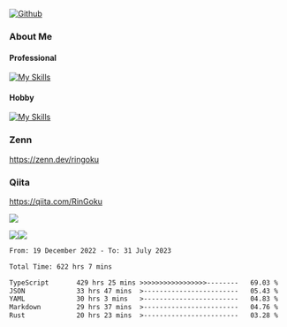 [![Github](https://img.shields.io/github/followers/skyt-a?label=Follow&style=social)](https://github.com/skyt-a)

### About Me
#### Professional
[![My Skills](https://skillicons.dev/icons?i=react,ts,js,nodejs,java,graphql,firebase,githubactions&theme=light)](https://skillicons.dev)
#### Hobby
[![My Skills](https://skillicons.dev/icons?i=unity,rust,py&theme=light)](https://skillicons.dev)

### Zenn
https://zenn.dev/ringoku
### Qiita
https://qiita.com/RinGoku


![](https://github-profile-summary-cards.vercel.app/api/cards/profile-details?username=skyt-a&theme=default)

![](https://github-profile-summary-cards.vercel.app/api/cards/repos-per-language?username=skyt-a&theme=default)![](https://github-profile-summary-cards.vercel.app/api/cards/stats?username=RinGoku&theme=default)

<!--START_SECTION:waka-->

```txt
From: 19 December 2022 - To: 31 July 2023

Total Time: 622 hrs 7 mins

TypeScript       429 hrs 25 mins >>>>>>>>>>>>>>>>>--------   69.03 %
JSON             33 hrs 47 mins  >------------------------   05.43 %
YAML             30 hrs 3 mins   >------------------------   04.83 %
Markdown         29 hrs 37 mins  >------------------------   04.76 %
Rust             20 hrs 23 mins  >------------------------   03.28 %
```

<!--END_SECTION:waka-->
